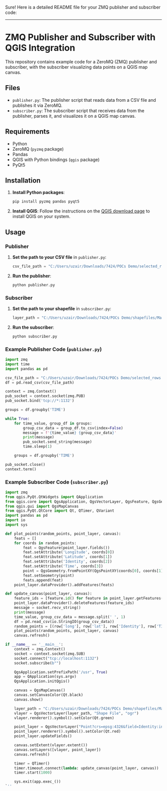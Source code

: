 Sure! Here is a detailed README file for your ZMQ publisher and subscriber code:

---

# ZMQ Publisher and Subscriber with QGIS Integration

This repository contains example code for a ZeroMQ (ZMQ) publisher and subscriber, with the subscriber visualizing data points on a QGIS map canvas.

## Files

- `publisher.py`: The publisher script that reads data from a CSV file and publishes it via ZeroMQ.
- `subscriber.py`: The subscriber script that receives data from the publisher, parses it, and visualizes it on a QGIS map canvas.

## Requirements

- Python
- ZeroMQ (`pyzmq` package)
- Pandas
- QGIS with Python bindings (`qgis` package)
- PyQt5

## Installation

1. **Install Python packages**:
   ```sh
   pip install pyzmq pandas pyqt5
   ```

2. **Install QGIS**:
   Follow the instructions on the [QGIS download page](https://qgis.org/en/site/forusers/download.html) to install QGIS on your system.

## Usage

### Publisher

1. **Set the path to your CSV file** in `publisher.py`:
   ```python
   csv_file_path = "C:/Users/uzair/Downloads/7424/POCs Demo/selected_rows.csv"
   ```

2. **Run the publisher**:
   ```sh
   python publisher.py
   ```

### Subscriber

1. **Set the path to your shapefile** in `subscriber.py`:
   ```python
   layer_path = "C:/Users/uzair/Downloads/7424/POCs Demo/shapefiles/Map_real_poc.shp"
   ```

2. **Run the subscriber**:
   ```sh
   python subscriber.py
   ```

### Example Publisher Code (`publisher.py`)
```python
import zmq
import time
import pandas as pd

csv_file_path = "C:/Users/uzair/Downloads/7424/POCs Demo/selected_rows.csv"
df = pd.read_csv(csv_file_path)

context = zmq.Context()
pub_socket = context.socket(zmq.PUB)
pub_socket.bind('tcp://*:1132')

groups = df.groupby('TIME')

while True:
    for time_value, group_df in groups:
        group_csv_data = group_df.to_csv(index=False)
        message = f'{time_value} {group_csv_data}'
        print(message)
        pub_socket.send_string(message)
        time.sleep(1)

    groups = df.groupby('TIME')

pub_socket.close()
context.term()
```

### Example Subscriber Code (`subscriber.py`)
```python
import zmq
from qgis.PyQt.QtWidgets import QApplication
from qgis.core import QgsApplication, QgsVectorLayer, QgsFeature, QgsGeometry, QgsPointXY, QgsField, QgsFields, QgsMessageLog, Qgis
from qgis.gui import QgsMapCanvas
from qgis.PyQt.QtCore import Qt, QTimer, QVariant
import pandas as pd
import io
import sys

def plot_points(random_points, point_layer, canvas):
    feats = []
    for coords in random_points:
        feat = QgsFeature(point_layer.fields())
        feat.setAttribute('Longitude', coords[0])
        feat.setAttribute('Latitude', coords[1])
        feat.setAttribute('Identity', coords[2])
        feat.setAttribute('Time', coords[3])
        point = QgsGeometry.fromPointXY(QgsPointXY(coords[0], coords[1]))
        feat.setGeometry(point)
        feats.append(feat)
    point_layer.dataProvider().addFeatures(feats)

def update_canvas(point_layer, canvas):
    feature_ids = [feature.id() for feature in point_layer.getFeatures()]
    point_layer.dataProvider().deleteFeatures(feature_ids)
    message = socket.recv_string()
    print(message)
    time_value, group_csv_data = message.split(' ', 1)
    df = pd.read_csv(io.StringIO(group_csv_data))
    random_points = [(row['long'], row['lat'], row['Identity'], row['TIME']) for _, row in df.iterrows()]
    plot_points(random_points, point_layer, canvas)
    canvas.refresh()

if __name__ == '__main__':
    context = zmq.Context()
    socket = context.socket(zmq.SUB)
    socket.connect("tcp://localhost:1132")
    socket.subscribe(b"")

    QgsApplication.setPrefixPath('/usr', True)
    app = QApplication(sys.argv)
    QgsApplication.initQgis()

    canvas = QgsMapCanvas()
    canvas.setCanvasColor(Qt.black)
    canvas.show()

    layer_path = "C:/Users/uzair/Downloads/7424/POCs Demo/shapefiles/Map_real_poc.shp"
    vlayer = QgsVectorLayer(layer_path, "Shape File", "ogr")
    vlayer.renderer().symbol().setColor(Qt.green)

    point_layer = QgsVectorLayer("Point?crs=epsg:4326&field=Identity:int&field=Longitude:double&field=Latitude:double&field=Time:int&index=yes", "Moving Points", "memory")
    point_layer.renderer().symbol().setColor(Qt.red)
    point_layer.updateFields()

    canvas.setExtent(vlayer.extent())
    canvas.setLayers([vlayer, point_layer])
    canvas.refresh()

    timer = QTimer()
    timer.timeout.connect(lambda: update_canvas(point_layer, canvas))
    timer.start(1000)

    sys.exit(app.exec_())
`''
